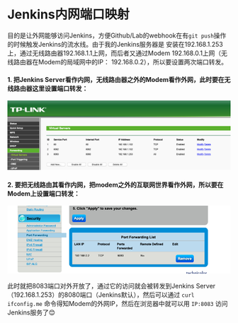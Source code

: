 # Jenkins内网端口映射
目的是让外网能够访问Jenkins，方便Github/Lab的webhook在有`git push`操作的时候触发Jenkins的流水线。由于我的Jenkins服务器是
安装在192.168.1.253上，通过无线路由器192.168.1.1上网，而后者又通过Modem 192.168.0.1上网（无线路由器在Modem的局域网中的IP：
192.168.0.2），所以要设置两次端口转发。

#### 1. 把Jenkins Server看作内网，无线路由器之外的Modem看作外网，此时要在无线路由器这里设置端口转发：
![image](https://github.com/lisz1012/SpringBootMVCProject/blob/master/images/Jenkins_Port_Forwarding_1.png)
  
#### 2. 要把无线路由其看作内网，把modem之外的互联网世界看作外网，所以要在Modem上设置端口转发：
![image](https://github.com/lisz1012/SpringBootMVCProject/blob/master/images/Jenkins_Port_Forwarding_2.png)
  
此时就把8083端口对外开放了，通过它的访问就会被转发到Jenkins Server（192.168.1.253）的8080端口（Jenkins默认），然后可以通过
`curl ifconfig.me` 命令得知Modem的外网IP，然后在浏览器中就可以用 `IP:8083` 访问Jenkins服务了😊